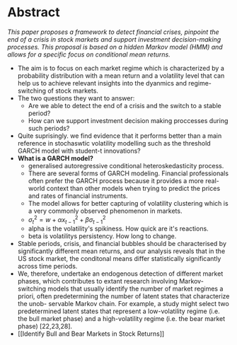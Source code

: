 # Abstract

*This paper proposes a framework to detect financial crises, pinpoint the end of a crisis in stock markets and support investment decision-making processes. This proposal is based on a hidden Markov model (HMM) and allows for a specific focus on conditional mean returns.*

- The aim is to focus on each market regime which is characterized by a probability distribution with a mean return and a volatility level that can help us to achieve relevant insights into the dyanmics and regime-switching of stock markets.  
- The two questions they want to answer:
	- Are we able to detect the end of a crisis and the switch to a stable period?
	- How can we support investment decision making proccesses during such periods? 
- Quite suprisingly. we find evidence that it performs better than a main reference in stochaswtic volatility modelling such as the threshold GARCH model with student-t innovations? 
- **What is a GARCH model?**
	- generalised autoregressive conditional heteroskedasticity process.
	- There are several forms of GARCH modeling. Financial professionals often prefer the GARCH process because it provides a more real-world context than other models when trying to predict the prices and rates of financial instruments.
	- The model allows for better capturing of volatility clustering which is a very commonly observed phenomenon in markets. 
	- $\sigma_t^2=w+\alpha x_{t-1}^2 + \beta \sigma_{t-1}^2$ 
	- alpha is the volatility's spikiness.  How quick are it's reactions.
	- beta is volatilitys persistency.  How long to change. 
- Stable periods, crisis, and financial bubbles should be characterised by significantly different mean returns, and our analysis reveals that in the US stock market, the conditonal means differ statistically significantly across time periods. 
- We, therefore, undertake an endogenous detection of different market phases, which contributes to extant research involving Markov-switching models that usually identify the number of market regimes a priori, often predetermining the number of latent states that characterize the unob- servable Markov chain. For example, a study might select two predetermined latent states that represent a low-volatility regime (i.e. the bull market phase) and a high-volatility regime (i.e. the bear market phase) [22,23,28].
- [[Identify Bull and Bear Markets in Stock Returns]]